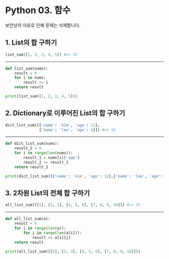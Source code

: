 # Python 03. 함수

보안상의 이유로 인해 문제는 삭제합니다.



## 1. List의 합 구하기



```python
list_sum([1, 2, 3, 4, 5]) #=> 15
```

---

```python
def list_sum(nums):
    result = 0
    for i in nums:
        result += i
    return result

print(list_sum([1, 2, 3, 4, 5]))
```



## 2. Dictionary로 이루어진 List의 합 구하기



```python
dict_list_sum([{'name': 'kim', 'age': 12},
               {'name': 'lee', 'age': 4}]) #=> 16
```

---

```python
def dict_list_sum(nums):
    result_2 = 0
    for i in range(len(nums)):
        result_1 = nums[i]['age']
        result_2 += result_1
    return result_2

print(dict_list_sum([{'name': 'kim', 'age': 12},{'name': 'lee', 'age': 4}]))
```



## 3. 2차원 List의 전체 합 구하기



```python
all_list_sum([[1], [2, 3], [4, 5, 6], [7, 8, 9, 10]]) #=> 55
```

---

```python
def all_list_sum(a):
    result = 0
    for i in range(len(a)):
        for j in range(len(a[i])):
            result += a[i][j]
    return result

print(all_list_sum([[1], [2, 3], [4, 5, 6], [7, 8, 9, 10]]))
```

